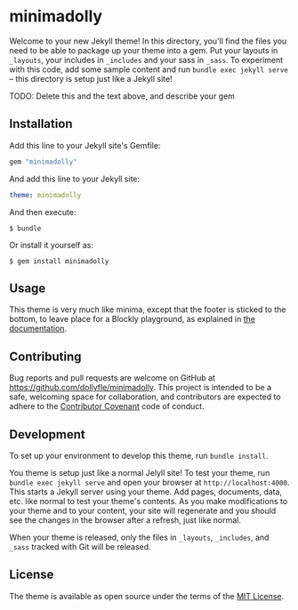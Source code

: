 # minimadolly

Welcome to your new Jekyll theme! In this directory, you'll find the files you need to be able to package up your theme into a gem. Put your layouts in `_layouts`, your includes in `_includes` and your sass in `_sass`. To experiment with this code, add some sample content and run `bundle exec jekyll serve` – this directory is setup just like a Jekyll site!

TODO: Delete this and the text above, and describe your gem

## Installation

Add this line to your Jekyll site's Gemfile:

```ruby
gem "minimadolly"
```

And add this line to your Jekyll site:

```yaml
theme: minimadolly
```

And then execute:

    $ bundle

Or install it yourself as:

    $ gem install minimadolly

## Usage

This theme is very much like minima, except that the footer is sticked to the
bottom, to leave place for a Blockly playground, as explained in
[the documentation](https://developers.google.com/blockly/guides/configure/web/resizable).

## Contributing

Bug reports and pull requests are welcome on GitHub at https://github.com/dollyfle/minimadolly. This project is intended to be a safe, welcoming space for collaboration, and contributors are expected to adhere to the [Contributor Covenant](http://contributor-covenant.org) code of conduct.

## Development

To set up your environment to develop this theme, run `bundle install`.

You theme is setup just like a normal Jelyll site! To test your theme, run `bundle exec jekyll serve` and open your browser at `http://localhost:4000`. This starts a Jekyll server using your theme. Add pages, documents, data, etc. like normal to test your theme's contents. As you make modifications to your theme and to your content, your site will regenerate and you should see the changes in the browser after a refresh, just like normal.

When your theme is released, only the files in `_layouts`, `_includes`, and `_sass` tracked with Git will be released.

## License

The theme is available as open source under the terms of the [MIT License](http://opensource.org/licenses/MIT).

